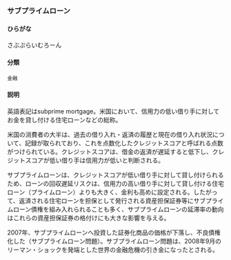 <div style="display:none;">

## [あ行](securities-terms?id=あ行)
## [か行](securities-terms?id=か行)
## [さ行](securities-terms?id=さ行)

</div>

### サブプライムローン

#### ひらがな

さぶぷらいむろーん

#### 分類

`金融`

#### 説明

英語表記はsubprime mortgage。米国において、信用力の低い借り手に対してお金を貸し付ける住宅ローンなどの総称。
 
米国の消費者の大半は、過去の借り入れ・返済の履歴と現在の借り入れ状況について、記録が取られており、これを点数化したクレジットスコアと呼ばれる点数がつけられている。クレジットスコアは、借金の返済が遅延すると低下し、クレジットスコアが低い借り手は信用力が低いと判断される。
 
サブプライムローンは、クレジットスコアが低い借り手に対して貸し付けられるため、ローンの回収遅延リスクは、信用力の高い借り手に対して貸し付ける住宅ローン（プライムローン）よりも大きく、金利も高めに設定される。したがって、返済される住宅ローンを担保として発行される資産担保証券等にサブプライムローン債権を組み入れられることも多く、サブプライムローンの延滞率の動向はこれらの資産担保証券の格付けにも大きな影響を与える。
 
2007年、サブプライムローンへ投資した証券化商品の価格が下落し、不良債権化した（サブプライムローン問題）。サブプライムローン問題は、2008年9月のリーマン・ショックを発端とした世界の金融危機の引き金になったとされる。

<div style="display:none;">

## [た行](securities-terms?id=た行)
## [な行](securities-terms?id=な行)
## [は行](securities-terms?id=は行)
## [ま行](securities-terms?id=ま行)
## [や行](securities-terms?id=や行)
## [ら行](securities-terms?id=ら行)
## [わ行](securities-terms?id=わ行)
## [英数字・記号](securities-terms?id=英数字・記号)

</div>

